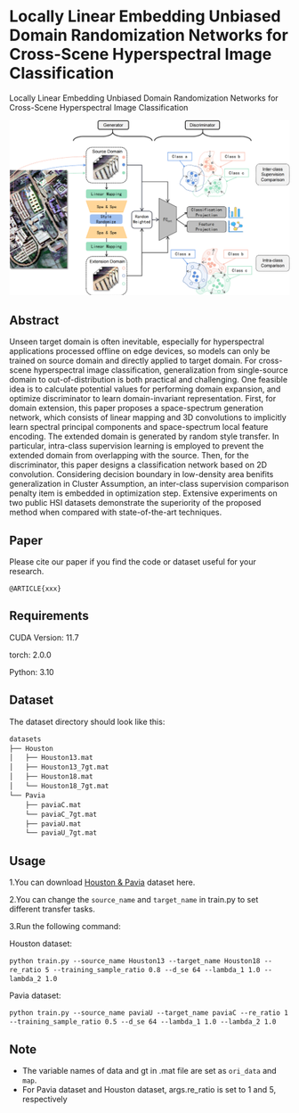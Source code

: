 # Locally Linear Embedding Unbiased Domain Randomization Networks for Cross-Scene Hyperspectral Image Classification
Locally Linear Embedding Unbiased Domain Randomization Networks for Cross-Scene Hyperspectral Image Classification

<p align='center'>
  <img src='abstract.png' width="800px">
</p>

## Abstract

Unseen target domain is often inevitable, especially for hyperspectral applications processed offline on edge devices, so models can only be trained on source domain and directly applied to target domain. For cross-scene hyperspectral image classification, generalization from single-source domain to out-of-distribution is both practical and challenging. One feasible idea is to calculate potential values for performing domain expansion, and optimize discriminator to learn domain-invariant representation. First, for domain extension, this paper proposes a space-spectrum generation network, which consists of linear mapping and 3D convolutions to implicitly learn spectral principal components and space-spectrum local feature encoding. The extended domain is generated by random style transfer. In particular, intra-class supervision learning is employed to prevent the extended domain from overlapping with the source. Then, for the discriminator, this paper designs a classification network based on 2D convolution. Considering decision boundary in low-density area benifits generalization in Cluster Assumption, an inter-class supervision comparison penalty item is embedded in optimization step. Extensive experiments on two public HSI datasets demonstrate the superiority of the proposed method when compared with state-of-the-art techniques.

## Paper

Please cite our paper if you find the code or dataset useful for your research.

```
@ARTICLE{xxx}

```

## Requirements

CUDA Version: 11.7

torch: 2.0.0

Python: 3.10

## Dataset

The dataset directory should look like this:

```bash
datasets
├── Houston
│   ├── Houston13.mat
│   ├── Houston13_7gt.mat
│   ├── Houston18.mat
│   └── Houston18_7gt.mat
└── Pavia
    ├── paviaC.mat
    └── paviaC_7gt.mat
    ├── paviaU.mat
    └── paviaU_7gt.mat

```

## Usage

1.You can download [Houston &amp; Pavia](https://github.com/YuxiangZhang-BIT/Data-CSHSI) dataset here.

2.You can change the `source_name` and `target_name` in train.py to set different transfer tasks.

3.Run the following command:

Houston dataset:
```
python train.py --source_name Houston13 --target_name Houston18 --re_ratio 5 --training_sample_ratio 0.8 --d_se 64 --lambda_1 1.0 --lambda_2 1.0
```
Pavia dataset:
```
python train.py --source_name paviaU --target_name paviaC --re_ratio 1 --training_sample_ratio 0.5 --d_se 64 --lambda_1 1.0 --lambda_2 1.0
```

## Note

- The variable names of data and gt in .mat file are set as `ori_data` and `map`.
- For Pavia dataset and Houston dataset, args.re_ratio is set to 1 and 5, respectively

